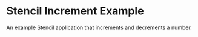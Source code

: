 # Stencil Increment Example

An example Stencil application that increments and decrements a number.
